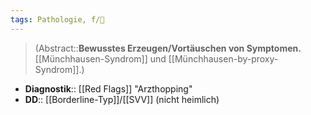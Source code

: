 ```yaml
---
tags: Pathologie, f/💭
---
```

> (Abstract::**Bewusstes Erzeugen/Vortäuschen von Symptomen.** [[Münchhausen-Syndrom]] und [[Münchhausen-by-proxy-Syndrom]].)
- **Diagnostik**:: [[Red Flags]] "Arzthopping"
- **DD**:: [[Borderline-Typ]]/[[SVV]] (nicht heimlich)